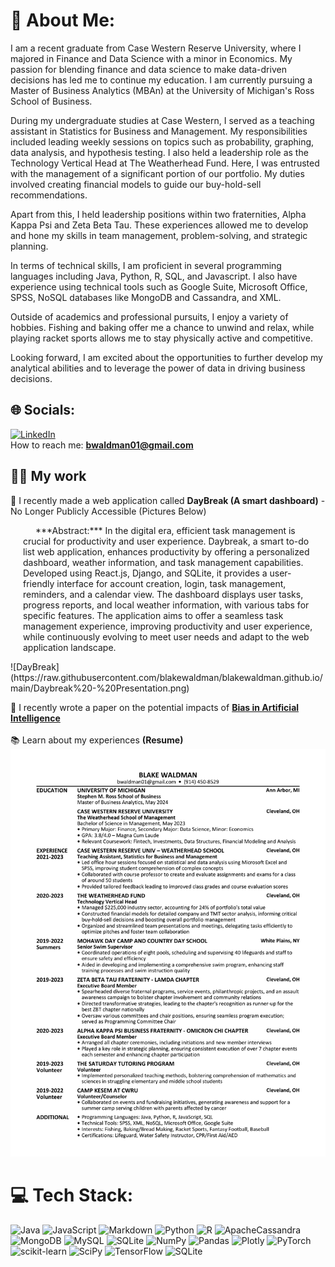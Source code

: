 # 💫 About Me:
I am a recent graduate from Case Western Reserve University, where I majored in Finance and Data Science with a minor in Economics. My passion for blending finance and data science to make data-driven decisions has led me to continue my education. I am currently pursuing a Master of Business Analytics (MBAn) at the University of Michigan's Ross School of Business.

During my undergraduate studies at Case Western, I served as a teaching assistant in Statistics for Business and Management. My responsibilities included leading weekly sessions on topics such as probability, graphing, data analysis, and hypothesis testing. I also held a leadership role as the Technology Vertical Head at The Weatherhead Fund. Here, I was entrusted with the management of a significant portion of our portfolio. My duties involved creating financial models to guide our buy-hold-sell recommendations.

Apart from this, I held leadership positions within two fraternities, Alpha Kappa Psi and Zeta Beta Tau. These experiences allowed me to develop and hone my skills in team management, problem-solving, and strategic planning.

In terms of technical skills, I am proficient in several programming languages including Java, Python, R, SQL, and Javascript. I also have experience using technical tools such as Google Suite, Microsoft Office, SPSS, NoSQL databases like MongoDB and Cassandra, and XML.

Outside of academics and professional pursuits, I enjoy a variety of hobbies. Fishing and baking offer me a chance to unwind and relax, while playing racket sports allows me to stay physically active and competitive.

Looking forward, I am excited about the opportunities to further develop my analytical abilities and to leverage the power of data in driving business decisions.

## 🌐 Socials:
[![LinkedIn](https://img.shields.io/badge/LinkedIn-%230077B5.svg?logo=linkedin&logoColor=white)](https://linkedin.com/in/blake-waldman) 
<br>How to reach me: **bwaldman01@gmail.com**


## 🔭📄 My work
📌 I recently made a web application called **DayBreak (A smart dashboard)** - No Longer Publicly Accessible (Pictures Below)
<p style="text-indent: 20px; margin-left: 20px; margin-right: 20px;"> ***Abstract:*** In the digital era, efficient task management is crucial for productivity and user experience. Daybreak, a smart to-do list web application, enhances productivity by offering a personalized dashboard, weather information, and task management capabilities. Developed using React.js, Django, and SQLite, it provides a user-friendly interface for account creation, login, task management, reminders, and a calendar view. The dashboard displays user tasks, progress reports, and local weather information, with various tabs for specific features. The application aims to offer a seamless task management experience, improving productivity and user experience, while continuously evolving to meet user needs and adapt to the web application landscape.</p>
![DayBreak](https://raw.githubusercontent.com/blakewaldman/blakewaldman.github.io/main/Daybreak%20-%20Presentation.png)

📝 I recently wrote a paper on the potential impacts of **[Bias in Artificial Intelligence](https://github.com/blakewaldman/blakewaldman/blob/main/A_Study_on_Bias%20in_Artificial_Intelligence.pdf)**
<br><br>📚 Learn about my experiences **(Resume)** ![Resume](https://raw.githubusercontent.com/blakewaldman/blakewaldman.github.io/main/Blake%20Waldman%20Resume%20(Ross%20Template).png)

# 💻 Tech Stack:
![Java](https://img.shields.io/badge/java-%23ED8B00.svg?style=plastic&logo=java&logoColor=white) ![JavaScript](https://img.shields.io/badge/javascript-%23323330.svg?style=plastic&logo=javascript&logoColor=%23F7DF1E) ![Markdown](https://img.shields.io/badge/markdown-%23000000.svg?style=plastic&logo=markdown&logoColor=white) ![Python](https://img.shields.io/badge/python-3670A0?style=plastic&logo=python&logoColor=ffdd54) ![R](https://img.shields.io/badge/r-%23276DC3.svg?style=plastic&logo=r&logoColor=white) ![ApacheCassandra](https://img.shields.io/badge/cassandra-%231287B1.svg?style=plastic&logo=apache-cassandra&logoColor=white) ![MongoDB](https://img.shields.io/badge/MongoDB-%234ea94b.svg?style=plastic&logo=mongodb&logoColor=white) ![MySQL](https://img.shields.io/badge/mysql-%2300f.svg?style=plastic&logo=mysql&logoColor=white) ![SQLite](https://img.shields.io/badge/sqlite-%2307405e.svg?style=plastic&logo=sqlite&logoColor=white) ![NumPy](https://img.shields.io/badge/numpy-%23013243.svg?style=plastic&logo=numpy&logoColor=white) ![Pandas](https://img.shields.io/badge/pandas-%23150458.svg?style=plastic&logo=pandas&logoColor=white) ![Plotly](https://img.shields.io/badge/Plotly-%233F4F75.svg?style=plastic&logo=plotly&logoColor=white) ![PyTorch](https://img.shields.io/badge/PyTorch-%23EE4C2C.svg?style=plastic&logo=PyTorch&logoColor=white) ![scikit-learn](https://img.shields.io/badge/scikit--learn-%23F7931E.svg?style=plastic&logo=scikit-learn&logoColor=white) ![SciPy](https://img.shields.io/badge/SciPy-%230C55A5.svg?style=plastic&logo=scipy&logoColor=%white) ![TensorFlow](https://img.shields.io/badge/TensorFlow-%23FF6F00.svg?style=plastic&logo=TensorFlow&logoColor=white) ![SQLite](https://img.shields.io/badge/sqlite-%2307405e.svg?style=plastic&logo=sqlite&logoColor=white)
